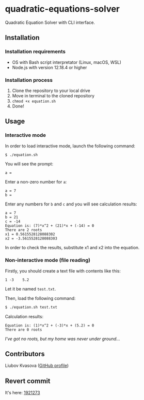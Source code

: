 # quadratic-equations-solver
Quadratic Equation Solver with CLI interface.

## Installation

### Installation requirements

* OS with Bash script interpretator (Linux, macOS, WSL)
* Node.js with version 12.18.4 or higher

### Installation process

1. Clone the repository to your local drive
2. Move in terminal to the cloned repository
3. `chmod +x equation.sh`
4. Done!

## Usage

### Interactive mode

In order to load interactive mode, launch the following command:

```bash
$ ./equation.sh
```

You will see the prompt:

```
a = 
```

Enter a non-zero number for `a`:

```
a = 7
b =
```

Enter any numbers for `b` and `c` and you will see calculation results:

```
a = 7
b = 21
c = -14
Equation is: (7)*x^2 + (21)*x + (-14) = 0
There are 2 roots
x1 = 0.5615528128088302
x2 = -3.5615528128088303
```

In order to check the results, substitute x1 and x2 into the equation.

### Non-interactive mode (file reading)

Firstly, you should create a text file with contents like this:

```
1 -3    5.2

```

Let it be named `test.txt`.

Then, load the following command:

```bash
$ ./equation.sh test.txt
```

Calculation results:

```
Equation is: (1)*x^2 + (-3)*x + (5.2) = 0
There are 0 roots
```

_I've got no roots, but my home was never under ground..._

## Contributors

Liubov Kvasova ([GitHub profile](https://github.com/LiubovKvasova))

## Revert commit

It's here: [1921273](https://github.com/LiubovKvasova/quadratic-equations-solver/commit/1921273e054768626837083bababe0e3a457ee6f)